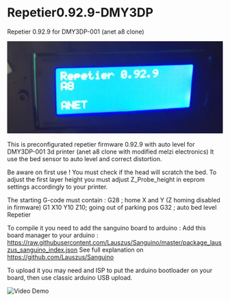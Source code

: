 # Repetier0.92.9-DMY3DP
Repetier 0.92.9 for DMY3DP-001 (anet a8 clone)

![](https://raw.githubusercontent.com/crazytiti/Repetier0.92.9-DMY3DP/master/SJCM0003.jpg)

This is preconfigurated repetier firmware 0.92.9 with auto level for DMY3DP-001 3d printer (anet a8 clone with modified melzi electronics)
It use the bed sensor to auto level and correct distortion.

Be aware on first use !
You must check if the head will scratch the bed.
To adjust the first layer height you must adjust Z_Probe_height in eeprom settings accordingly to your printer.

The starting G-code must contain :
G28 ; home X and Y (Z homing disabled in firmware)
G1 X10 Y10 Z10; going out of parking pos
G32 ; auto bed level Repetier

To compile it you need to add the sanguino board to arduino :
Add this board manager to your arduino : 
https://raw.githubusercontent.com/Lauszus/Sanguino/master/package_lauszus_sanguino_index.json 
See full explanation on  https://github.com/Lauszus/Sanguino

To upload it you may need and ISP to put the arduino bootloader on your board, then use classic arduino USB upload.

![Video Demo](https://youtu.be/xS7Vn1HkF7k)
